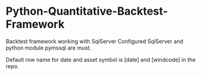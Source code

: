# Python-Quantitative-Backtest-Framework
Backtest framework working with SqlServer
Configured SqlServer and python module pymssql are must.

Default row name for date and asset symbol is [date] and [windcode] in the repo.
